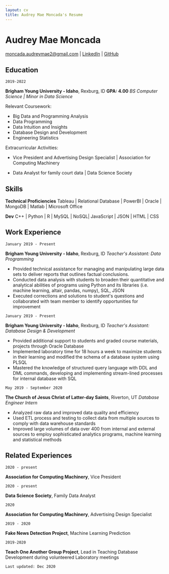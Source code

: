 ```yaml
---
layout: cv
title: Audrey Mae Moncada's Resume
---
```


# Audrey Mae Moncada
<div id="webaddress">
<a href="moncada.audreymae2@gmail.com">moncada.audreymae2@gmail.com</a>
| <a href="https://www.linkedin.com/in/audrey-mae-moncada/">LinkedIn</a>
| <a href="https://github.com/audreymae">GitHub</a>
</div>

<!-- https://www.monique.tech/the-art-of-markdown -->

## Education

`2019-2022`

__Brigham Young University - Idaho__, Rexburg, ID
**GPA: 4.00**
*BS Computer Science | Minor in Data Science*

Relevant Coursework:
* Big Data and Programming Analysis
* Data Programming
* Data Intuition and Insights
* Database Design and Development
* Engineering Statistics

Extracurricular Activities:
* Vice President and Advertising Design Specialist | Association for Computing Machinery

* Data Analyst for family court data | Data Science Society





## Skills

**Technical Proficiencies**
Tableau | Relational Database | PowerBI | Oracle | MongoDB  | Matlab | Microsoft Office


**Dev**
C++  | Python  |  R  |  MySQL  | NoSQL| JavaScript | JSON | HTML | CSS



## Work Experience

`January 2019 - Present`

__Brigham Young University - Idaho__, Rexburg, ID
*Teacher's Assistant: Data Programming*

* Provided technical assistance for managing and manipulating large data sets to deliver reports that outlines factual conclusions. 
* Conducted data analysis with students to broaden their quantitative and analytical abilities of programs using Python and its libraries (i.e. machine learning, altair, pandas, numpy), SQL, JSON
* Executed corrections and solutions to student's questions and collaborated with team member to identify opportunities for improvement


`January 2019 - Present`

__Brigham Young University - Idaho__, Rexburg, ID
*Teacher's Assistant: Database Design & Development*

* Provided additional support to students and graded course materials, projects through Oracle Database 
* Implemented laboratory time for 18 hours a week to maximize students in their learning and modified the schema of a database system using PLSQL
* Mastered the knowledge of structured query language with DDL and DML commands, developing and implementing stream-lined processes for internal database with SQL

`May 2019 - September 2020`

__The Church of Jesus Christ of Latter-day Saints__, Riverton, UT
*Database Engineer Intern*
- Analyzed raw data and improved data quality and efficiency
- Used ETL process and testing to collect data from multiple sources to comply with data warehouse standards
- Improved large volumes of data over 400 from internal and external sources to employ sophisticated analytics programs, machine learning and statistical methods


## Related Experiences

`2020 - present`

__Association for Computing Machinery__, Vice President


`2020 - present`

__Data Science Society__, Family Data Analyst


`2020 `

__Association for Computing Machinery__, Advertising Design Specialist


`2019 - 2020`

__Fake News Detection Project__, Machine Learning Prediction


`2019-2020`

__Teach One Another Group Project__, Lead in Teaching Database Development during volunteered Laboratory meetings



<!-- ### Footer
Last updated: May 2013 -->
`Last updated: Dec 2020`

